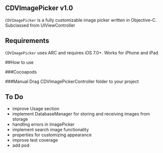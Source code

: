 ## CDVImagePicker v1.0

`CDVImagePicker` is a fully customizable image picker written in Objective-C. Subclassed from UIViewController

## Requirements

`CDVImagePicker` uses ARC and requires iOS 7.0+. Works for iPhone and iPad

##How to use

###Cocoapods

###Manual
Drag CDVImagePickerController folder to your project 

## To Do

- improve Usage section
- implement DatabaseManager for storing and receiving images from storage
- handling errors in ImagePicker
- implement search image functionality
- properties for customizing appearance
- improve test coverage
- add pod
 
